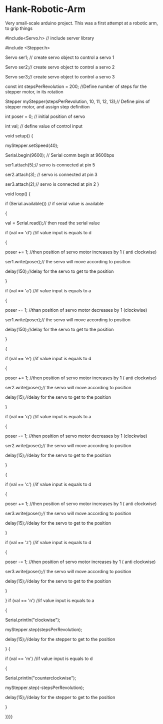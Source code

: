 # Hank-Robotic-Arm
Very small-scale arduino project. This was a first attempt at a robotic arm, to grip things

#include<Servo.h> // include server library

#include <Stepper.h>

Servo ser1; // create servo object to control a servo 1

Servo ser2;// create servo object to control a servo 2

Servo ser3;// create servo object to control a servo 3

const int stepsPerRevolution = 200; //Define number of steps for the stepper motor, in its rotation

Stepper myStepper(stepsPerRevolution, 10, 11, 12, 13);// Define pins of stepper motor, and assign step definition


int poser = 0; // initial position of servo

int val; // define value of control input

void setup() {

myStepper.setSpeed(40);

Serial.begin(9600); // Serial comm begin at 9600bps

ser1.attach(5);// servo is connected at pin 5

ser2.attach(3); // servo is connected at pin 3

ser3.attach(2);// servo is connected at pin 2
}

void loop() {

if (Serial.available()) // if serial value is available

{

val = Serial.read();// then read the serial value

if (val == 'd') //if value input is equals to d

{

poser += 1; //then position of servo motor increases by 1 ( anti clockwise)

ser1.write(poser);// the servo will move according to position

delay(150);//delay for the servo to get to the position

}

if (val == 'a') //if value input is equals to a

{

poser -= 1; //than position of servo motor decreases by 1 (clockwise)

ser1.write(poser);// the servo will move according to position

delay(150);//delay for the servo to get to the position

}

{

if (val == 'e') //if value input is equals to d

{

poser += 1; //then position of servo motor increases by 1 ( anti clockwise)

ser2.write(poser);// the servo will move according to position

delay(15);//delay for the servo to get to the position

}

if (val == 'q') //if value input is equals to a

{

poser -= 1; //then position of servo motor decreases by 1 (clockwise)

ser2.write(poser);// the servo will move according to position

delay(15);//delay for the servo to get to the position

}

{

if (val == 'c') //if value input is equals to d

{

poser += 1; //then position of servo motor increases by 1 ( anti clockwise)

ser3.write(poser);// the servo will move according to position

delay(15);//delay for the servo to get to the position

}

if (val == 'z') //if value input is equals to d

{

poser -= 1; //then position of servo motor increases by 1 ( anti clockwise)

ser3.write(poser);// the servo will move according to position

delay(15);//delay for the servo to get to the position

}

}
if (val == 'n') //if value input is equals to a

{

Serial.println("clockwise");

myStepper.step(stepsPerRevolution);

delay(15);//delay for the stepper to get to the position

}
{

if (val == 'm') //if value input is equals to d

{

Serial.println("counterclockwise");

myStepper.step(-stepsPerRevolution);

delay(15);//delay for the stepper to get to the position

}


}}}}
